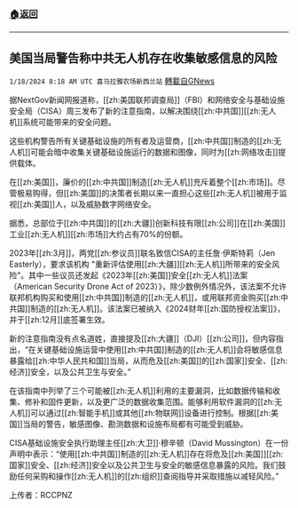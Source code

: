 ###  [:house:返回](README.md)
---


## 美国当局警告称中共无人机存在收集敏感信息的风险
`1/18/2024 8:18 AM UTC 喜马拉雅农场新西兰站` [轉載自GNews](https://gnews.org/articles/2231180)

据NextGov新闻网报道称，[[zh:美国联邦调查局]]（FBI）和网络安全与基础设施安全局（CISA）周三发布了新的注意指南，以解决围绕[[zh:中共国]][[zh:无人机]]系统可能带来的安全问题。

这些机构警告所有关键基础设施的所有者及运营商，[[zh:中共国]]制造的[[zh:无人机]]可能会暗中收集关键基础设施运行的数据和图像，同时为[[zh:网络攻击]]提供载体。

在[[zh:美国]]，廉价的[[zh:中共国]]制造[[zh:无人机]]充斥着整个[[zh:市场]]。尽管极易购得，但[[zh:美国]]的决策者长期以来一直担心这些[[zh:无人机]]被用于监视[[zh:美国]]人，以及威胁数字网络安全。

据悉，总部位于[[zh:中共国]]的[[zh:大疆]]创新科技有限[[zh:公司]]在[[zh:美国]]工业[[zh:无人机]][[zh:市场]]大约占有70%的份额。

2023年[[zh:3月]]，两党[[zh:参议员]]联名致信CISA的主任詹·伊斯特莉（Jen Easterly），要求该机构 "重新评估使用[[zh:大疆]][[zh:无人机]]所带来的安全风险"。其中一些议员还发起《2023年[[zh:美国]]安全[[zh:无人机]]法案（American Security Drone Act of 2023）》，除少数例外情况外，该法案不允许联邦机构购买和使用[[zh:中共国]]制造的[[zh:无人机]]，或用联邦资金购买[[zh:中共国]]制造的[[zh:无人机]]。该法案已被纳入《2024财年[[zh:国防授权法案]]》，并于[[zh:12月]]底签署生效。

新的注意指南没有点名道姓，直接提及[[zh:大疆]]（DJI）[[zh:公司]]，但内容指出，“在关键基础设施运营中使用[[zh:中共国]]制造的[[zh:无人机]]会将敏感信息暴露给[[zh:中华人民共和国]]当局，从而危及[[zh:美国]]的[[zh:国家]]安全、[[zh:经济]]安全，以及公共卫生与安全。”

在该指南中列举了三个可能被[[zh:无人机]]利用的主要漏洞，比如数据传输和收集、修补和固件更新，以及更广泛的数据收集范围。能够利用软件漏洞的[[zh:无人机]]可以通过[[zh:智能手机]]或其他[[zh:物联网]]设备进行控制。根据[[zh:美国]]当局的警告，敏感图像、勘测数据和设施布局都有可能受到威胁。

CISA基础设施安全执行助理主任[[zh:大卫]]·穆辛顿（David Mussington）在一份声明中表示：“使用[[zh:中共国]]制造的[[zh:无人机]]存在将危及[[zh:美国]][[zh:国家]]安全、[[zh:经济]]安全以及公共卫生与安全的敏感信息暴露的风险。我们鼓励任何采购和操作[[zh:无人机]]的[[zh:组织]]查阅指导并采取措施以减轻风险。”

上传者：RCCPNZ
